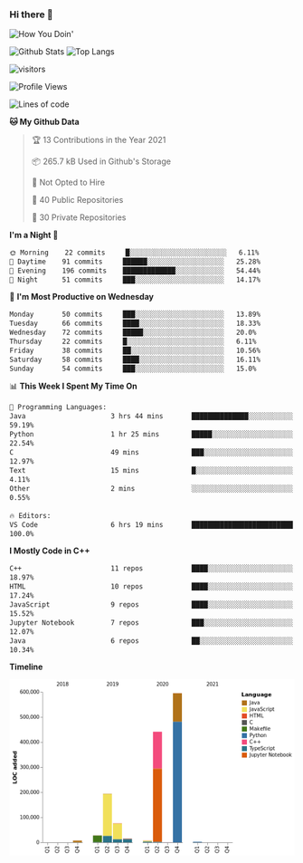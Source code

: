 ### Hi there 👋

![How You Doin'](https://media.giphy.com/media/Y6OITrN9Y7G0M/giphy.gif)

![Github Stats](https://github-readme-stats.vercel.app/api?username=kforkaran&count_private=true&show_icons=true&include_all_commits=true)
![Top Langs](https://github-readme-stats.vercel.app/api/top-langs/?username=kforkaran&hide=TeX,Jupyter%20Notebook&layout=compact)

![visitors](https://visitor-badge.laobi.icu/badge?page_id=kforkaran.kforkaran)

<!--START_SECTION:waka-->
![Profile Views](http://img.shields.io/badge/Profile%20Views-0-blue)

![Lines of code](https://img.shields.io/badge/From%20Hello%20World%20I%27ve%20Written-1.4%20million%20lines%20of%20code-blue)

**🐱 My Github Data** 

> 🏆 13 Contributions in the Year 2021
 > 
> 📦 265.7 kB Used in Github's Storage 
 > 
> 🚫 Not Opted to Hire
 > 
> 📜 40 Public Repositories 
 > 
> 🔑 30 Private Repositories  
 > 
**I'm a Night 🦉** 

```text
🌞 Morning    22 commits     █░░░░░░░░░░░░░░░░░░░░░░░░   6.11% 
🌆 Daytime    91 commits     ██████░░░░░░░░░░░░░░░░░░░   25.28% 
🌃 Evening    196 commits    █████████████░░░░░░░░░░░░   54.44% 
🌙 Night      51 commits     ███░░░░░░░░░░░░░░░░░░░░░░   14.17%

```
📅 **I'm Most Productive on Wednesday** 

```text
Monday       50 commits     ███░░░░░░░░░░░░░░░░░░░░░░   13.89% 
Tuesday      66 commits     ████░░░░░░░░░░░░░░░░░░░░░   18.33% 
Wednesday    72 commits     █████░░░░░░░░░░░░░░░░░░░░   20.0% 
Thursday     22 commits     █░░░░░░░░░░░░░░░░░░░░░░░░   6.11% 
Friday       38 commits     ██░░░░░░░░░░░░░░░░░░░░░░░   10.56% 
Saturday     58 commits     ████░░░░░░░░░░░░░░░░░░░░░   16.11% 
Sunday       54 commits     ███░░░░░░░░░░░░░░░░░░░░░░   15.0%

```


📊 **This Week I Spent My Time On** 

```text
💬 Programming Languages: 
Java                     3 hrs 44 mins       ██████████████░░░░░░░░░░░   59.19% 
Python                   1 hr 25 mins        █████░░░░░░░░░░░░░░░░░░░░   22.54% 
C                        49 mins             ███░░░░░░░░░░░░░░░░░░░░░░   12.97% 
Text                     15 mins             █░░░░░░░░░░░░░░░░░░░░░░░░   4.11% 
Other                    2 mins              ░░░░░░░░░░░░░░░░░░░░░░░░░   0.55%

🔥 Editors: 
VS Code                  6 hrs 19 mins       █████████████████████████   100.0%

```

**I Mostly Code in C++** 

```text
C++                      11 repos            ████░░░░░░░░░░░░░░░░░░░░░   18.97% 
HTML                     10 repos            ████░░░░░░░░░░░░░░░░░░░░░   17.24% 
JavaScript               9 repos             ████░░░░░░░░░░░░░░░░░░░░░   15.52% 
Jupyter Notebook         7 repos             ███░░░░░░░░░░░░░░░░░░░░░░   12.07% 
Java                     6 repos             ██░░░░░░░░░░░░░░░░░░░░░░░   10.34%

```


**Timeline**

![Chart not found](https://raw.githubusercontent.com/kforkaran/kforkaran/master/charts/bar_graph.png) 


<!--END_SECTION:waka-->
